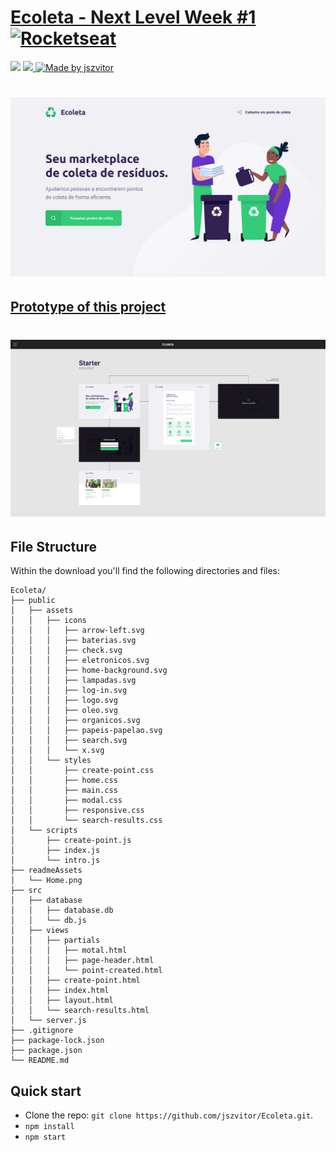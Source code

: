 # [Ecoleta - Next Level Week #1](https://skylab.rocketseat.com.br) [![Rocketseat](https://img.shields.io/badge/Rocketseat-%2304D361)](https://rocketseat.com.br)

<div>
  <img src="https://img.shields.io/github/repo-size/jszvitor/JavaScript-RocketSeat-Course">
  <a href="https://jszvitor.github.io">
    <img src="https://img.shields.io/badge/made%20by-jszvitor-brightgreen"/>
  </a>
  <a href="https://github.com/jszvitor">
    <img alt="Made by jszvitor" src="https://img.shields.io/github/followers/jszvitor?color=%2363FFA1&style=social">
  </a>
</div>

<h1 align="center">
  <img
    alt="JavaScript logo"
    src="./readmeAssets/Home.png"
  />
</h1>


## [Prototype of this project](https://www.figma.com/file/1SxgOMojOB2zYT0Mdk28lB/Ecoleta)
<h1 align="center">
  <img
    alt="JavaScript logo"
    src="./readmeAssets/Prototype.png"
  />
</h1>

## File Structure
Within the download you'll find the following directories and files:

```
Ecoleta/
├── public
│   ├── assets
│   │   ├── icons
│   │   │   ├── arrow-left.svg
│   │   │   ├── baterias.svg
│   │   │   ├── check.svg
│   │   │   ├── eletronicos.svg
│   │   │   ├── home-background.svg
│   │   │   ├── lampadas.svg
│   │   │   ├── log-in.svg
│   │   │   ├── logo.svg
│   │   │   ├── oleo.svg
│   │   │   ├── organicos.svg
│   │   │   ├── papeis-papelao.svg
│   │   │   ├── search.svg
│   │   │   └── x.svg
│   │   └── styles
│   │       ├── create-point.css
│   │       ├── home.css
│   │       ├── main.css
│   │       ├── modal.css
│   │       ├── responsive.css
│   │       └── search-results.css
│   └── scripts
│       ├── create-point.js
│       ├── index.js
│       └── intro.js
├── readmeAssets
│   └── Home.png
├── src
│   ├── database
│   │   ├── database.db
│   │   └── db.js
│   ├── views
│   │   ├── partials
│   │   │   ├── motal.html
│   │   │   ├── page-header.html
│   │   │   └── point-created.html
│   │   ├── create-point.html
│   │   ├── index.html
│   │   ├── layout.html
│   │   └── search-results.html
│   └── server.js
├── .gitignore
├── package-lock.json
├── package.json
└── README.md
```


## Quick start

- Clone the repo: `git clone https://github.com/jszvitor/Ecoleta.git`.
- `npm install`
- `npm start`
